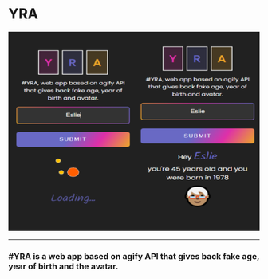# YRA
<img src="public/screenshot.png" width="700" height="400" />
<hr />

### #YRA is a web app based on agify API that gives back fake age, year of birth and the avatar.

